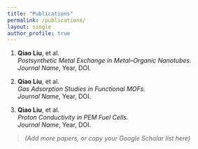 ```yaml
---
title: "Publications"
permalink: /publications/
layout: single
author_profile: true
---
```



1. **Qiao Liu**, et al.  
   *Postsynthetic Metal Exchange in Metal–Organic Nanotubes.*  
   _Journal Name_, Year, DOI.

2. **Qiao Liu**, et al.  
   *Gas Adsorption Studies in Functional MOFs.*  
   _Journal Name_, Year, DOI.

3. **Qiao Liu**, et al.  
   *Proton Conductivity in PEM Fuel Cells.*  
   _Journal Name_, Year, DOI.

> _(Add more papers, or copy your Google Scholar list here)_
